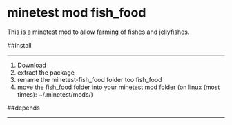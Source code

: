 # minetest mod fish_food
This is a minetest mod to allow farming of
fishes and jellyfishes.

##install
********
1. Download
2. extract the package
3. rename the minetest-fish_food folder too fish_food
4. move the fish_food folder into your minetest mod folder (on linux (most times): ~/.minetest/mods/)

##depends
********

